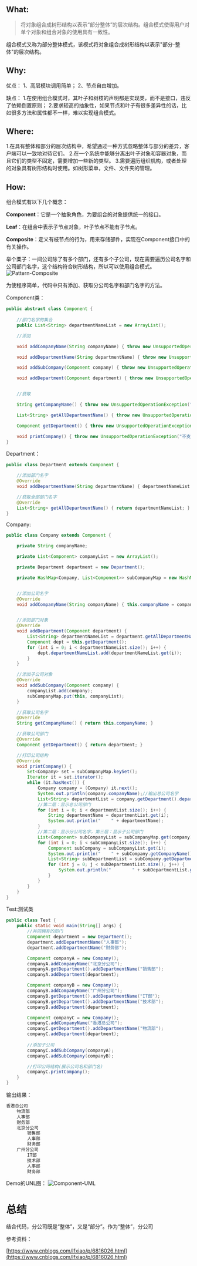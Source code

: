 ## What:
>将对象组合成树形结构以表示“部分整体”的层次结构。组合模式使得用户对单个对象和组合对象的使用具有一致性。

组合模式又称为部分整体模式，该模式将对象组合成树形结构以表示"部分-整体"的层次结构。

## Why:
优点：
1、高层模块调用简单；
2、节点自由增加。

缺点：
1.在使用组合模式时，其叶子和树枝的声明都是实现类，而不是接口，违反了依赖倒置原则；
2.要求较高的抽象性，如果节点和叶子有很多差异性的话，比如很多方法和属性都不一样，难以实现组合模式。
## Where:
1.在具有整体和部分的层次结构中，希望通过一种方式忽略整体与部分的差异，客户端可以一致地对待它们。
2.在一个系统中能够分离出叶子对象和容器对象，而且它们的类型不固定，需要增加一些新的类型。
3.需要遍历组织机构，或者处理的对象具有树形结构时使用。如树形菜单，文件、文件夹的管理。

## How:

组合模式有以下几个概念：

**Component**：它是一个抽象角色，为要组合的对象提供统一的接口。

**Leaf**：在组合中表示子节点对象，叶子节点不能有子节点。

**Composite**：定义有枝节点的行为，用来存储部件，实现在Component接口中的有关操作。

举个栗子：一间公司除了有多个部门，还有多个子公司，现在需要遍历公司名字和公司部门名字，这个结构符合树形结构，所以可以使用组合模式。
![Pattern-Composite](https://raw.githubusercontent.com/MuggleLee/PicGo/master/%E8%AE%BE%E8%AE%A1%E6%A8%A1%E5%BC%8F/%E7%BB%84%E5%90%88%E6%A8%A1%E5%BC%8F/Pattern-Composite.png)

为使程序简单，代码中只有添加、获取分公司名字和部门名字的方法。


Component类：
```java
public abstract class Component {
	
    //部门名字的集合
    public List<String> departmentNameList = new ArrayList();

    //添加

    void addCompanyName(String companyName) { throw new UnsupportedOperationException("不支持添加操作"); }

    void addDepartmentName(String departmentName) { throw new UnsupportedOperationException("不支持添加部门操作"); }

    void addSubCompany(Component company) { throw new UnsupportedOperationException("不支持添加操作"); }

    void addDepartment(Component department) { throw new UnsupportedOperationException("不支持添加部门操作"); }


    //获取

    String getCompanyName() { throw new UnsupportedOperationException("不支持获取操作"); }

    List<String> getAllDepartmentName() { throw new UnsupportedOperationException("不支持获取部门操作"); }

    Component getDepartment() { throw new UnsupportedOperationException("不支持获取部门操作"); }

    void printCompany() { throw new UnsupportedOperationException("不支持获取操作"); }
}
```

Department：
```java
public class Department extends Component {

    //添加部门名字
    @Override
    void addDepartmentName(String departmentName) { departmentNameList.add(departmentName); }

    //获取全部部门名字
    @Override
    List<String> getAllDepartmentName() { return departmentNameList; }
}
```
Company:
```java
public class Company extends Component {

    private String companyName;

    private List<Component> companyList = new ArrayList();

    private Department department = new Department();

    private HashMap<Company, List<Component>> subCompanyMap = new HashMap();//子公司集合


    //添加公司名字
    @Override
    void addCompanyName(String companyName) { this.companyName = companyName; }


    //添加部门对象
    @Override
    void addDepartment(Component department) {
        List<String> departmentNameList = department.getAllDepartmentName();
        Component dept = this.getDepartment();
        for (int i = 0; i < departmentNameList.size(); i++) {
            dept.departmentNameList.add(departmentNameList.get(i));
        }
    }

    //添加子公司对象
    @Override
    void addSubCompany(Component company) {
        companyList.add(company);
        subCompanyMap.put(this, companyList);
    }

    //获取公司名字
    @Override
    String getCompanyName() { return this.companyName; }

    //获取公司部门
    @Override
    Component getDepartment() { return department; }

    //打印公司结构
    @Override
    void printCompany() {
        Set<Company> set = subCompanyMap.keySet();
        Iterator it = set.iterator();
        while (it.hasNext()) {
            Company company = (Company) it.next();
            System.out.println(company.companyName);//输出总公司名字
            List<String> departmentList = company.getDepartment().departmentNameList;
            //第二层：显示总公司部门
            for (int i = 0; i < departmentList.size(); i++) {
                String departmentName = departmentList.get(i);
                System.out.println("    " + departmentName);
            }
            //第二层：显示分公司名字，第三层：显示子公司部门
            List<Component> subCompanyList = subCompanyMap.get(company);
            for (int i = 0; i < subCompanyList.size(); i++) {
                Component subCompany = subCompanyList.get(i);
                System.out.println("    " + subCompany.getCompanyName());
                List<String> subDepartmentList = subCompany.getDepartment().departmentNameList;
                for (int j = 0; j < subDepartmentList.size(); j++) {
                    System.out.println("        " + subDepartmentList.get(j));
                }
            }
        }
    }
}
```

Test:测试类
```java
public class Test {
    public static void main(String[] args) {
        //共同拥有的部门
        Component department = new Department();
        department.addDepartmentName("人事部");
        department.addDepartmentName("财务部");

        Component companyA = new Company();
        companyA.addCompanyName("北京分公司");
        companyA.getDepartment().addDepartmentName("销售部");
        companyA.addDepartment(department);

        Component companyB = new Company();
        companyB.addCompanyName("广州分公司");
        companyB.getDepartment().addDepartmentName("IT部");
        companyB.getDepartment().addDepartmentName("技术部");
        companyB.addDepartment(department);

        Component companyC = new Company();
        companyC.addCompanyName("香港总公司");
        companyC.getDepartment().addDepartmentName("物流部");
        companyC.addDepartment(department);
        
        //添加子公司
        companyC.addSubCompany(companyA);
        companyC.addSubCompany(companyB);

        //打印公司结构(展示公司名和部门名)
        companyC.printCompany();
    }
}
```
输出结果：
```java
香港总公司
    物流部
    人事部
    财务部
    北京分公司
        销售部
        人事部
        财务部
    广州分公司
        IT部
        技术部
        人事部
        财务部
```
Demo的UNL图：
![Component-UML](https://raw.githubusercontent.com/MuggleLee/PicGo/master/%E8%AE%BE%E8%AE%A1%E6%A8%A1%E5%BC%8F/%E7%BB%84%E5%90%88%E6%A8%A1%E5%BC%8F/Component-UML.jpg)

# 总结
结合代码，分公司既是“整体”，又是“部分”。作为“整体”，分公司

参考资料：

[https://www.cnblogs.com/lfxiao/p/6816026.html](https://www.cnblogs.com/lfxiao/p/6816026.html)